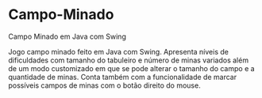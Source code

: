 # Campo-Minado
Campo Minado em Java com Swing

Jogo campo minado feito em Java com Swing. Apresenta níveis de dificuldades com tamanho do tabuleiro e número de minas variados
além de um modo customizado em que se pode alterar o tamanho do campo e a quantidade de minas. Conta também com a funcionalidade de marcar possíveis campos de minas com o botão direito do mouse.
